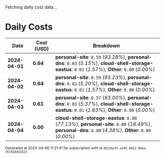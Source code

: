 Fetching daily cost data...
# Daily Costs

| Date | Cost (USD) | Breakdown |
|------|----------------|-----------|
| **2024-04-01** | **0.64** | **personal-site**: `0.59` (_93.28%_), **personal-dns**: `0.03` (_5.15%_), **cloud-shell-storage-eastus**: `0.01` (_1.57%_), **Other**: `0.00` (_0.00%_) |
| **2024-04-02** | **0.64** | **personal-site**: `0.59` (_93.23%_), **personal-dns**: `0.03` (_5.20%_), **cloud-shell-storage-eastus**: `0.01` (_1.57%_), **Other**: `0.00` (_0.00%_) |
| **2024-04-03** | **0.61** | **personal-site**: `0.57` (_93.00%_), **personal-dns**: `0.03` (_5.37%_), **cloud-shell-storage-eastus**: `0.01` (_1.63%_), **Other**: `0.00` (_0.00%_) |
| **2024-04-04** | **0.00** | **cloud-shell-storage-eastus**: `0.00` (_77.13%_), **personal-site**: `0.00` (_18.49%_), **personal-dns**: `0.00` (_4.38%_), **Other**: `0.00` (_0.00%_) |


<sup>Generated at 2024-04-06 11:21:41 for subscription with id `4913be3f-a345-4652-9bba-767418dd25e3`</sup>
